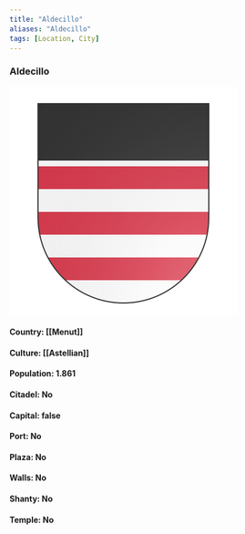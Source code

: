 ```yaml
---
title: "Aldecillo"
aliases: "Aldecillo"
tags: [Location, City]
---
```

### Aldecillo
![](attachment/68dee658d9ae646fd9243e5d5f2d935d.svg)

#### Country: [[Menut]]

#### Culture: [[Astellian]]

#### Population: 1.861

#### Citadel: No

#### Capital: false

#### Port: No

#### Plaza: No

#### Walls: No

#### Shanty: No

#### Temple: No


